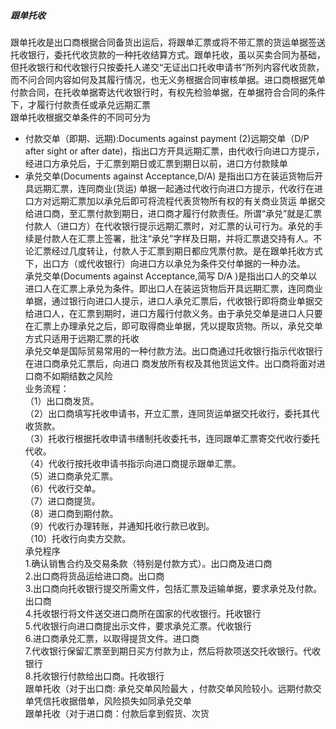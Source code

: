 ##### 跟单托收
跟单托收是出口商根据合同备货出运后，将跟单汇票或将不带汇票的货运单据签送托收银行，委托代收货款的一种托收结算方式。跟单托收，虽以买卖合同为基础，但托收银行和代收银行只按委托人递交“无证出口托收申请书”所列内容代收货款，而不问合同内容如何及其履行情况，也无义务根据合同审核单据。进口商根据凭单付款合同，在托收单据寄达代收银行时，有权先检验单据，在单据符合合同的条件下，才履行付款责任或承兑远期汇票<br>
跟单托收根据交单条件的不同可分为
* 付款交单（即期、远期):Documents against payment
(2)远期交单（D/P after sight or after date)，指出口方开具远期汇票，由代收行向进口方提示，经进口方承兑后，于汇票到期日或汇票到期日以前，进口方付款赎单<br>
* 承兑交单(Documents against Acceptance,D/A) 是指出口方在装运货物后开具远期汇票，连同商业(货运) 单据一起通过代收行向进口方提示，代收行在进口方对远期汇票加以承兑后即可将流程代表货物所有权的有关商业货运 单据交给进口商，至汇票付款到期日，进口商才履行付款责任。所谓“承兑”就是汇票付款人（进口方）在代收银行提示远期汇票时，对汇票的认可行为。承兑的手续是付款人在汇票上签署，批注“承兑”字样及日期，并将汇票退交持有人。不论汇票经过几度转让，付款人于汇票到期日都应凭票付款。是在跟单托收方式下，出口方（或代收银行）向进口方以承兑为条件交付单据的一种办法。<br>
承兑交单(Documents against Acceptance,简写 D/A )是指出口人的交单以进口人在汇票上承兑为条件。即出口人在装运货物后开具远期汇票，连同商业单据，通过银行向进口人提示，进口人承兑汇票后，代收银行即将商业单据交给进口人，在汇票到期时，进口方履行付款义务。由于承兑交单是进口人只要在汇票上办理承兑之后，即可取得商业单据，凭以提取货物。所以，承兑交单方式只适用于远期汇票的托收<br>
承兑交单是国际贸易常用的一种付款方法。出口商通过托收银行指示代收银行在进口商承兑汇票后，向进口 商发放所有权及其他货运文件。出口商将面对进口商不如期结数之风险<br>
业务流程：<br>
（1）出口商发货。<br>
（2）出口商填写托收申请书，开立汇票，连同货运单据交托收行，委托其代收货款。<br>
（3）托收行根据托收申请书缮制托收委托书，连同跟单汇票寄交代收行委托代收。<br>
（4）代收行按托收申请书指示向进口商提示跟单汇票。<br>
（5）进口商承兑汇票。<br>
（6）代收行交单。<br>
（7）进口商提货。<br>
（8）进口商到期付款。<br>
（9）代收行办理转账，并通知托收行款已收到。<br>
（10）托收行向卖方交款。<br>
承兑程序<br>
1.确认销售合约及交易条款（特别是付款方式）。出口商及进口商<br>
2.出口商将货品运给进口商。出口商<br>
3.出口商向托收银行提交所需文件，包括汇票及运输单据，要求承兑及付款。出口商<br>
4.托收银行将文件送交进口商所在国家的代收银行。托收银行<br>
5.代收银行向进口商提出示文件，要求承兑汇票。代收银行<br>
6.进口商承兑汇票，以取得提货文件。进口商<br>
7.代收银行保留汇票至到期日买方付款为止，然后将款项送交托收银行。代收银行<br>
8.托收银行付款给出口商。托收银行<br>
跟单托收（对于出口商: 承兑交单风险最大 ，付款交单风险较小。远期付款交单凭信托收据借单，风险损失如同承兑交单<br>
跟单托收（对于进口商：付款后拿到假货、次货

